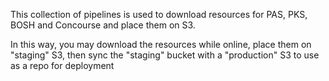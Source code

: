 This collection of pipelines is used to download resources for PAS, PKS, BOSH and Concourse and place them on S3.  

In this way, you may download the resources while online, place them on "staging" S3, then sync the "staging" bucket with a "production" S3 to use as a repo for deployment
